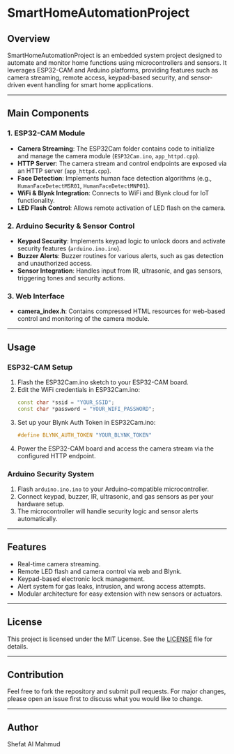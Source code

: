 # SmartHomeAutomationProject

## Overview

SmartHomeAutomationProject is an embedded system project designed to automate and monitor home functions using microcontrollers and sensors. It leverages ESP32-CAM and Arduino platforms, providing features such as camera streaming, remote access, keypad-based security, and sensor-driven event handling for smart home applications.

---

## Main Components

### 1. ESP32-CAM Module
- **Camera Streaming**: The ESP32Cam folder contains code to initialize and manage the camera module (`ESP32Cam.ino`, `app_httpd.cpp`).
- **HTTP Server**: The camera stream and control endpoints are exposed via an HTTP server (`app_httpd.cpp`).
- **Face Detection**: Implements human face detection algorithms (e.g., `HumanFaceDetectMSR01`, `HumanFaceDetectMNP01`).
- **WiFi & Blynk Integration**: Connects to WiFi and Blynk cloud for IoT functionality.
- **LED Flash Control**: Allows remote activation of LED flash on the camera.

### 2. Arduino Security & Sensor Control
- **Keypad Security**: Implements keypad logic to unlock doors and activate security features (`arduino.ino.ino`).
- **Buzzer Alerts**: Buzzer routines for various alerts, such as gas detection and unauthorized access.
- **Sensor Integration**: Handles input from IR, ultrasonic, and gas sensors, triggering tones and security actions.

### 3. Web Interface
- **camera_index.h**: Contains compressed HTML resources for web-based control and monitoring of the camera module.

---

## Usage

### ESP32-CAM Setup
1. Flash the ESP32Cam.ino sketch to your ESP32-CAM board.
2. Edit the WiFi credentials in ESP32Cam.ino:
   ```cpp
   const char *ssid = "YOUR_SSID";
   const char *password = "YOUR_WIFI_PASSWORD";
   ```
3. Set up your Blynk Auth Token in ESP32Cam.ino:
   ```cpp
   #define BLYNK_AUTH_TOKEN "YOUR_BLYNK_TOKEN"
   ```
4. Power the ESP32-CAM board and access the camera stream via the configured HTTP endpoint.

### Arduino Security System
1. Flash `arduino.ino.ino` to your Arduino-compatible microcontroller.
2. Connect keypad, buzzer, IR, ultrasonic, and gas sensors as per your hardware setup.
3. The microcontroller will handle security logic and sensor alerts automatically.

---

## Features

- Real-time camera streaming.
- Remote LED flash and camera control via web and Blynk.
- Keypad-based electronic lock management.
- Alert system for gas leaks, intrusion, and wrong access attempts.
- Modular architecture for easy extension with new sensors or actuators.

---

## License

This project is licensed under the MIT License. See the [LICENSE](LICENSE) file for details.

---

## Contribution

Feel free to fork the repository and submit pull requests. For major changes, please open an issue first to discuss what you would like to change.

---

## Author

Shefat Al Mahmud
